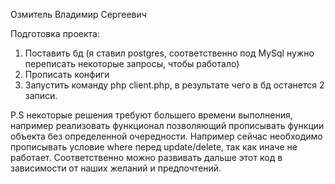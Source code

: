 
Озмитель Владимир Сергеевич

Подготовка проекта:

1. Поставить бд (я ставил postgres, соответственно под MySql нужно переписать некоторые запросы, чтобы работало)
2. Прописать конфиги
3. Запустить команду php client.php, в результате чего в бд останется 2 записи.

P.S некоторые решения требуют большего времени выполнения, например реализовать функционал позволяющий прописывать функции объекта без определенной очередности. Например сейчас необходимо прописывать условие where перед update/delete, так как иначе не работает. Соответственно можно развивать дальше этот код в зависимости от наших желаний и предпочтений.